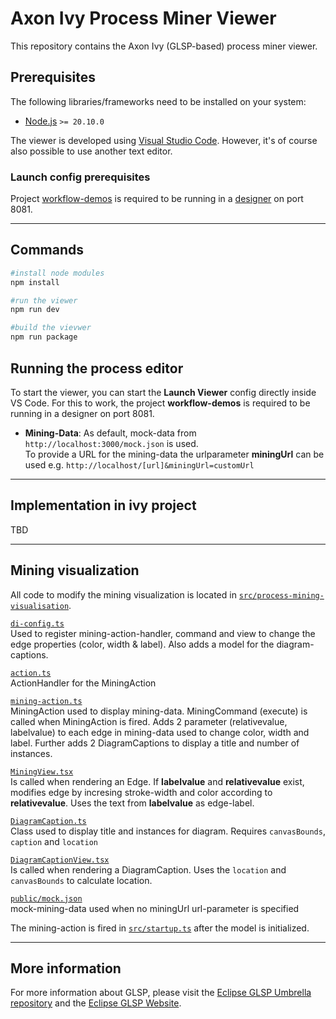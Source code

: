# Axon Ivy Process Miner Viewer

This repository contains the Axon Ivy (GLSP-based) process miner viewer.

## Prerequisites

The following libraries/frameworks need to be installed on your system:

- [Node.js](https://nodejs.org/en/) `>= 20.10.0`

The viewer is developed using [Visual Studio Code](https://code.visualstudio.com/).
However, it's of course also possible to use another text editor.

### Launch config prerequisites

Project [workflow-demos](https://market.axonivy.com/workflow-demo) is required to be running in a [designer](https://dev.axonivy.com/download) on port 8081.

---

## Commands

```bash
#install node modules
npm install

#run the viewer
npm run dev

#build the vievwer
npm run package
```

## Running the process editor

To start the viewer, you can start the **Launch Viewer** config directly inside VS Code. For this to work, the project **workflow-demos** is required to be running in a designer on port 8081.

- **Mining-Data**:
  As default, mock-data from `http://localhost:3000/mock.json` is used.<br>
  To provide a URL for the mining-data the urlparameter **miningUrl** can be used e.g. `http://localhost/[url]&miningUrl=customUrl`

---

## Implementation in ivy project

TBD

---

## Mining visualization

All code to modify the mining visualization is located in [`src/process-mining-visualisation`](src/process-mining-visualisation).

[`di-config.ts`](src/process-mining-visualisation/di.config.ts)<br>
Used to register mining-action-handler, command and view to change the edge properties (color, width & label). Also adds a model for the diagram-captions.

[`action.ts`](src/process-mining-visualisation/action.ts)<br>
ActionHandler for the MiningAction

[`mining-action.ts`](src/process-mining-visualisation/mining-action.ts)<br>
MiningAction used to display mining-data. MiningCommand (execute) is called when MiningAction is fired. Adds 2 parameter (relativevalue, labelvalue) to each edge in mining-data used to change color, width and label. Further adds 2 DiagramCaptions to display a title and number of instances.

[`MiningView.tsx`](src/process-mining-visualisation/MiningView.tsx)<br>
Is called when rendering an Edge. If **labelvalue** and **relativevalue** exist, modifies edge by incresing stroke-width and color according to **relativevalue**. Uses the text from **labelvalue** as edge-label.

[`DiagramCaption.ts`](src/process-mining-visualisation/DiagramCaption.ts)<br>
Class used to display title and instances for diagram. Requires `canvasBounds`, `caption` and `location`

[`DiagramCaptionView.tsx`](src/process-mining-visualisation/DiagramCaptionView.tsx)<br>
Is called when rendering a DiagramCaption. Uses the `location` and `canvasBounds` to calculate location.

[`public/mock.json`](public/mock.json)<br>
mock-mining-data used when no miningUrl url-parameter is specified

The mining-action is fired in [`src/startup.ts`](src/startup.ts) after the model is initialized.

---

## More information

For more information about GLSP, please visit the [Eclipse GLSP Umbrella repository](https://github.com/eclipse-glsp/glsp) and the [Eclipse GLSP Website](https://www.eclipse.org/glsp/).
